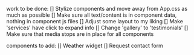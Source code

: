 work to be done:
[] Stylize components and move away from App.css as much as possible
[] Make sure all text/content is in component data, nothing in component js files
[] Adjust some layout to my liking
[] Make 'services' have click to expand info
[] Change 'gallery' to 'testimonials'
[] Make sure that media stops are in place for all components

components to add:
[] Weather widget
[] Request contact form
